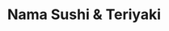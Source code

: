 ---
layout: place
title: "Nama Sushi & Teriyaki"
permalink: /california/walnut-creek/nama-sushi-teriyaki.html
stateAbbr: CA
stateName: California
cityName: Walnut Creek
place_id: ChIJN_JkpnJhhYARxs-IHYDx4y8
photos:
  - name: >-
      places/ChIJN_JkpnJhhYARxs-IHYDx4y8/photos/AeeoHcKDHt1EevT2Dr1Rj1LtZTJL3t-6amtUSEejiKCh7H-KttXTNqkkehh69FEJnqjiVxMxZFNDg0CQmW0EB7_Ghdf5vWYkmyxr529YR67gsduueJJx6AdGU7X1E-g5i6vWDqfFRd0WTt_u32H31-07m-vQ5PfOfv4U8_-6rzNSw0e78Sr_fAROg3kvuwBztZkSuIsYbcydt7DFrAbCRnbFWGCPpcrWqhL9nzqaDxZhedsDbrAjQrv5In7HAuSXq_RVpjkObNRcT0NxpQC91prhPntxjDqyQJQ8tes7JkvhedPSYM2eFiTWPZBwcFBgZsXZ08oXedWuXU4fiBFmWERILAdeBX3AAgDyXNaTbwesrxch31QZSFJx5EGXJ-E0WenSJP23RVnbmt2w0g2XRtX6Elw71QUy1iTdndg9ZXJF7SbIwA
    widthPx: 4032
    heightPx: 3024
    authorAttributions:
      - displayName: Teri Norbye
        uri: https://maps.google.com/maps/contrib/103664191410077235399
        photoUri: >-
          https://lh3.googleusercontent.com/a/ACg8ocIZRW5ws-AUwR2OYxVLNeOxXjqyugg2O5Acft_00ifJC1A0e0kj=s100-p-k-no-mo
    flagContentUri: >-
      https://www.google.com/local/imagery/report/?cb_client=maps_api_places.places_api&image_key=!1e10!2sCIHM0ogKEICAgIDsgLa0CA&hl=en-US
    googleMapsUri: >-
      https://www.google.com/maps/place//data=!3m4!1e2!3m2!1sCIHM0ogKEICAgIDsgLa0CA!2e10!4m2!3m1!1s0x80856172a664f237:0x2fe3f1801d88cfc6
  - name: >-
      places/ChIJN_JkpnJhhYARxs-IHYDx4y8/photos/AeeoHcJFi4H72iwYbcGrmihdLdCJBtotyGfWXb31GLyK3cEQVUBO6h1X2EoVa5AI_kv1M7uYKVRsI2KSX5dzfkkzR6nmENtI4JscPDMYJxdf-ticMglpIztMQbNn7h1f7_tjlH0pX_KWM-39SraKguuBUayZA2rMb4RAYKmw99MSHGjgmcD9AV7o3PImIuui0UJv1B28bcS9YU2CJCiLKmIAU0O_TZQrTrvAvn3cKu1LFey5dP6NJNvMUQsneano-XWoGCZnLzjudZmDLfIv0MAl3rPYwhgtAFOxZui6Hw7XqSlVBQ
    widthPx: 720
    heightPx: 406
    authorAttributions:
      - displayName: Nama Sushi & Teriyaki
        uri: https://maps.google.com/maps/contrib/108101742628975171100
        photoUri: >-
          https://lh3.googleusercontent.com/a-/ALV-UjVqNZ3avrG0uSVysdEmB244SAVOPp3J3NS_mCCl7hHpZHY2kWs=s100-p-k-no-mo
    flagContentUri: >-
      https://www.google.com/local/imagery/report/?cb_client=maps_api_places.places_api&image_key=!1e10!2sAF1QipNGyelZS_tBjLTC-MepRTfW5WBP4wWgp2UjJgrL&hl=en-US
    googleMapsUri: >-
      https://www.google.com/maps/place//data=!3m4!1e2!3m2!1sAF1QipNGyelZS_tBjLTC-MepRTfW5WBP4wWgp2UjJgrL!2e10!4m2!3m1!1s0x80856172a664f237:0x2fe3f1801d88cfc6
  - name: >-
      places/ChIJN_JkpnJhhYARxs-IHYDx4y8/photos/AeeoHcJr0MQa_niPQ776PnzGy3mcgTs5mcitwHjaGPI8GmQpcRZW5iNpK5tGRU0kPu_8MjW8qD2hrWLrvB2_BVVpgAutskM7--kkrHBHY8ibxmoThvYTNbw2zMqS2gsJKutZgszT5spG8OMFXxiFCwsbnzXPt6OptA27YRpmOEWhfFASIx_Koz37DxB2RaaOJUeGmeLNnlaoCPhFvhV9RoBPjCY-gyhDz6jlPfMlGaTNsUyaC85pWolmyPCFQCbthGYRbq1SPEPqOgbKrEtEy8l72t7NmGrrybt8Q6aiPkEn8uryilaTuPQabtBNXW3_UDruqv46nWxcDAs9ZYgA4vT49oiN2MfqnJ780D7QPUvy5tziRNIXi9Q7uGMbjMqyUzu2O9E_CUyjvPx-BmEBQqwbxGhMuuwLyLb5bkSFzz7WH5mCqw
    widthPx: 4080
    heightPx: 3072
    authorAttributions:
      - displayName: Aaron Goldsmith
        uri: https://maps.google.com/maps/contrib/114514151044898473187
        photoUri: >-
          https://lh3.googleusercontent.com/a-/ALV-UjUuamZ2C6La2QwdkEZaR9H6SxQEk4BAMjf4vdHwoXrsd5AxDbfYdg=s100-p-k-no-mo
    flagContentUri: >-
      https://www.google.com/local/imagery/report/?cb_client=maps_api_places.places_api&image_key=!1e10!2sCIHM0ogKEICAgIC9gOuVPA&hl=en-US
    googleMapsUri: >-
      https://www.google.com/maps/place//data=!3m4!1e2!3m2!1sCIHM0ogKEICAgIC9gOuVPA!2e10!4m2!3m1!1s0x80856172a664f237:0x2fe3f1801d88cfc6
  - name: >-
      places/ChIJN_JkpnJhhYARxs-IHYDx4y8/photos/AeeoHcJIWVX_7_eipUMf3M8TQ0qTYTCHH2Wsnoc1jrEwWibo1h85X-cPN_TZzIz95p9LMH7uIOvVbvdB7BxIzl2uIKv373ZKrptADhLC06-LtYrQDT4HGoVeWmfluZpG58zoLEDc2VGpmNgf4SQfuo5EOnVIn2VKYAf9wtADb6nAQQibCMoivn2fQj_K2yngX1BLAumKy6Q5mt19qSjKA4Rk4nwHLqD0vKSqqqfG4B7GnpBNQnQkUN9Bn4WOa5NFPjAxwm3QK6CQixn-v2e6sWhcgoEBZsWO7d_YflvVdPfgmB69i8Kw8oiczQUJw-Z9k6ujM67qwJCu4F6LkngWkJaa2S_z8zWisbwzrCEWA7i4ao8tOvqfM2hLCv-fXHW-J98pt0BorHEVXl_Uuw06V_yKs2ffTIRNVqNKcGtkFn-GAYZDaB4Q
    widthPx: 4032
    heightPx: 3024
    authorAttributions:
      - displayName: Cop Lizard
        uri: https://maps.google.com/maps/contrib/114400943430014098007
        photoUri: >-
          https://lh3.googleusercontent.com/a/ACg8ocJxNiJCDlE8PqTwv-z47Z8Umf_NOoOLWd4edXiYQMwgUKIelA=s100-p-k-no-mo
    flagContentUri: >-
      https://www.google.com/local/imagery/report/?cb_client=maps_api_places.places_api&image_key=!1e10!2sCIHM0ogKEICAgMDgv-KVigE&hl=en-US
    googleMapsUri: >-
      https://www.google.com/maps/place//data=!3m4!1e2!3m2!1sCIHM0ogKEICAgMDgv-KVigE!2e10!4m2!3m1!1s0x80856172a664f237:0x2fe3f1801d88cfc6
  - name: >-
      places/ChIJN_JkpnJhhYARxs-IHYDx4y8/photos/AeeoHcIB_fAN3LHcHsb8Ge9iMAY5Loz9VCOGGDHmB9Gi4jDhuZSpxqFdWdu93XfLUHCOujiBWYXtpLalIIQsjcf1zXQqMjKCmpwC5PA02g0q9nVdRTa1l6AGnL7G0uPZ6SeleziE4y25pylKNdntDQrpxvuQZkSoUEAt8h2uoKq-y4F1f_ADuDBUSRPZqyClnlI5b17oWoJtTBPnn0cDcG5sCCt9iKHJtrdllXmJDOgvk95hcjE6RLQNzmqrl3gwPilZHWHHkvod4bMYibSCcXT2TJA4nB6PGv3xeoiecBPH4yXqbJH8-FGkVhe2SdNZXyfe6crijHFbByQ-RUuUDujYiiPXs3fxm-3oNO3wzufI3hDDIguWhGnvKiByA03kiK9NJpPxeDw3wi156NYe9mC5Z_RPWfQHLsxbM6wYCB93kayzbKt3
    widthPx: 609
    heightPx: 483
    authorAttributions:
      - displayName: Carmen Rogers
        uri: https://maps.google.com/maps/contrib/114261835067408785419
        photoUri: >-
          https://lh3.googleusercontent.com/a/ACg8ocKgp1ryds0MzEwMzoiU2j2WCHSnrypEp5THMC6NFSnAWDh9_w=s100-p-k-no-mo
    flagContentUri: >-
      https://www.google.com/local/imagery/report/?cb_client=maps_api_places.places_api&image_key=!1e10!2sCIHM0ogKEICAgID-kbTc_AE&hl=en-US
    googleMapsUri: >-
      https://www.google.com/maps/place//data=!3m4!1e2!3m2!1sCIHM0ogKEICAgID-kbTc_AE!2e10!4m2!3m1!1s0x80856172a664f237:0x2fe3f1801d88cfc6
  - name: >-
      places/ChIJN_JkpnJhhYARxs-IHYDx4y8/photos/AeeoHcJ_6wxWCko9kDi9vPdtHpmBlNNRxOrSphpwnrGqDLk0RRD4WElt5qsFvib9IKoPWh39K2Fo-QYhmO2f7u9OJm0LmdjwKDNHeQC6BO7jnGnFrCaaxhVnhEpWtPswd9LaDoqpUrGeSInTGGDGK_u3GUBlAJrITArRcMaQ0LHfX_Q3K6FxViNcL9LasseYioeA6VyIG7x15JRHr1YYp_Fhgh33O3bsGOVfmuKBZcSUpsQohYD1DLGqe6H75jHn5ZTyUAMICXWX8LYMZr-rMuUXjQtRZJKge-fhYvfEkDSTxd7jCboFfDqR3OgbEguLIMVxlVFytj9M3ryS5DmhksyxKmMWz4XYNfVf4CnAGjAvXWHIhl3hlXppOLOLm4PY2O7SK6XmdMGFi2S2FgGE8TWBcmOEseSH_vrQQYAVUPuH71l4WkN_
    widthPx: 4656
    heightPx: 2620
    authorAttributions:
      - displayName: Stephen Lam
        uri: https://maps.google.com/maps/contrib/112568208164637428146
        photoUri: >-
          https://lh3.googleusercontent.com/a-/ALV-UjVFZVEQhWCtghYzhyyuMWIcB_V3r_Rav9TLVSVwkSK4Ukxr5jGX=s100-p-k-no-mo
    flagContentUri: >-
      https://www.google.com/local/imagery/report/?cb_client=maps_api_places.places_api&image_key=!1e10!2sCIHM0ogKEICAgICmxM2E7QE&hl=en-US
    googleMapsUri: >-
      https://www.google.com/maps/place//data=!3m4!1e2!3m2!1sCIHM0ogKEICAgICmxM2E7QE!2e10!4m2!3m1!1s0x80856172a664f237:0x2fe3f1801d88cfc6
  - name: >-
      places/ChIJN_JkpnJhhYARxs-IHYDx4y8/photos/AeeoHcJOv8uOhji3_sFUj8p4rKJmqVULee9OEdTM1iuYYAyAvTcL6RGvuRfL9dC1lkkD_WRB9nUo9UIH4cVaWZKnDCweyvvE-7wBEzL9a_d7LBtUA3v8UGlfC0fxTTZnHCo8sPs_CerLaDv7iweVgBu0as5hxtJU5EmKDNh4B2bIaBSFINdxgE_gpy6uXNbOIi1kzM7TJdzhLWMTvLp4pgl7fELtY4FpqEJouPKXl5CleX7Qsw1ouDkirPgvW3GvhzEdLZauJg5W41EGNXAsHWeqTJYQ0OTcBIhDyZmUGbBmzmfPRAqYgX7HtbC0usvtl73bQEn5lezUrkSWAluYuwYdsDC_5RROhTZR_oFj5h6eBwu66IoH-GAiPgOzC40oMI67Oy9KQDYB80uB42XAgPd6YrTkYvrkQ_6LA_Brv8W7KockmXPa
    widthPx: 4080
    heightPx: 3072
    authorAttributions:
      - displayName: Teri Norbye
        uri: https://maps.google.com/maps/contrib/103664191410077235399
        photoUri: >-
          https://lh3.googleusercontent.com/a/ACg8ocIZRW5ws-AUwR2OYxVLNeOxXjqyugg2O5Acft_00ifJC1A0e0kj=s100-p-k-no-mo
    flagContentUri: >-
      https://www.google.com/local/imagery/report/?cb_client=maps_api_places.places_api&image_key=!1e10!2sCIHM0ogKEICAgICNrMrGygE&hl=en-US
    googleMapsUri: >-
      https://www.google.com/maps/place//data=!3m4!1e2!3m2!1sCIHM0ogKEICAgICNrMrGygE!2e10!4m2!3m1!1s0x80856172a664f237:0x2fe3f1801d88cfc6
  - name: >-
      places/ChIJN_JkpnJhhYARxs-IHYDx4y8/photos/AeeoHcJDthKF_1NBt3FAtsEWg_NSmm0yypuuIpHWgUq-SNA2PbAT_fv0xiWGP7xlmensnJilrrx8uLZMK31RL5odpbrLPN3uCm36ltyKxpn4kGaOdqaneOk43JiqtBwyp7012mTtR5U1v2TFYvZLh2pzz188MwUFuc5zOUKFNn8EafI_LT9RDdPIEwIS1V_wv8sIYeD7vbXahbMJPv4fF87vXuFriO2V6rIBWx4B1jfesIhJZmX11yBbjX7WzWvLzAZ_8wLb6IGC8e9T-IKZ6hQaMGNOZ6VgP6-xMypWmj1j8RGkRByJoVoLbLWhd-_2I-Loqhx37ZEZTByMChSUQtCgeLwjSDH8AN8Zdvb_CuF-fUYSlfEEaZMsoX0EI6sGrCR8WPLTa835SDGWjOrWOV5T0TyYQASMDTol6oPGyYo3LvziKCQ5
    widthPx: 3024
    heightPx: 4032
    authorAttributions:
      - displayName: Kirk Wong
        uri: https://maps.google.com/maps/contrib/116870779312272375386
        photoUri: >-
          https://lh3.googleusercontent.com/a-/ALV-UjVXybqrBjvgrHlglAtMqt07_BS0NJtOIC51-ChUGYXxvNLpvOag=s100-p-k-no-mo
    flagContentUri: >-
      https://www.google.com/local/imagery/report/?cb_client=maps_api_places.places_api&image_key=!1e10!2sCIHM0ogKEICAgICm2Z2VhQE&hl=en-US
    googleMapsUri: >-
      https://www.google.com/maps/place//data=!3m4!1e2!3m2!1sCIHM0ogKEICAgICm2Z2VhQE!2e10!4m2!3m1!1s0x80856172a664f237:0x2fe3f1801d88cfc6
  - name: >-
      places/ChIJN_JkpnJhhYARxs-IHYDx4y8/photos/AeeoHcJNoD4VeXDBuZBwSH5cKewCsP3GPKtYxy36Pk_K2Y9bjmK_vOqlcFeLGBD6sbocBiNHTZDyspHpAxp_ODfVpFeoBEYU-wUhRDcaScFyvdgefHw1MGM8D-Bf4OaJUinqHU5X72xPx_Z6NJZQ4RHkpYQ8fPmHVASPAeF7ZZQqlpL7XzxmpCekPBgYBLYw4g5eHInbz1nW7KFJdvEJLnnbFx2vaflqc-r-GdjIooOrk8VRqVpHFhopw-EGAGGc7UKTKd3dAJy6i5IFZ0uoWVNaNTk_YBAMJxA_VE_pYUILrd3QjFxA9SLkV_0DtJwNQ33mCdhvUeirlmqd9kJs4nqJMGZs0WVW4k5MwOSMGC7vwsDvBJwlEpM7LAPy0yfIkL1LRlxdNdg8cCy-aU4lebBYjphZSuPLmuvrg93QSG5Ij7yLNg
    widthPx: 3024
    heightPx: 4032
    authorAttributions:
      - displayName: John Herbert (Johnny)
        uri: https://maps.google.com/maps/contrib/106582112301036480454
        photoUri: >-
          https://lh3.googleusercontent.com/a-/ALV-UjWdUIBRw8HiSyc31R-QtEwjfG4VCym6nd6ojNLCizux0CYz9D03=s100-p-k-no-mo
    flagContentUri: >-
      https://www.google.com/local/imagery/report/?cb_client=maps_api_places.places_api&image_key=!1e10!2sCIHM0ogKEICAgIDBl5CLIQ&hl=en-US
    googleMapsUri: >-
      https://www.google.com/maps/place//data=!3m4!1e2!3m2!1sCIHM0ogKEICAgIDBl5CLIQ!2e10!4m2!3m1!1s0x80856172a664f237:0x2fe3f1801d88cfc6
  - name: >-
      places/ChIJN_JkpnJhhYARxs-IHYDx4y8/photos/AeeoHcJYkpxM_WB_sbcdaw4xsF_DW5QnKEixvMFFhwolOj0ZOhLi4ekA88P4na0fEhsT1kl35benlAlUs9TP919nk68Cy4C--A2KWcn8IOHFm72H3jTRfLz1iEcN25NM0KcL16ZtyIhgJzmq-i1Y6yfNUTK1mlz6txsL3nX3OlaKbjLbKvVGByvkUzXOnSU5YAPekG6FBQNoWHcUdh152bhzpuhBsz_-b0FLD5aqp8h5CCpWBE84VwlzShxHU3IuYHEnyL37DgcQwWeM4aZqRNZkKmMK0ruPYilwp5IU17eE8QDLJTgqWMrITuJHLF54Sdg9dcMKyl63xk8LGvwgB80PsaVk4SuCbLEZ6g29hkB77h83jNzn2Yx0eXbl8VdCj2bGuAApP9mNCNb44ZPJuKTrAqgPpj459wKtGCOkCl_126kzSw
    widthPx: 520
    heightPx: 376
    authorAttributions:
      - displayName: Carmen Rogers
        uri: https://maps.google.com/maps/contrib/114261835067408785419
        photoUri: >-
          https://lh3.googleusercontent.com/a/ACg8ocKgp1ryds0MzEwMzoiU2j2WCHSnrypEp5THMC6NFSnAWDh9_w=s100-p-k-no-mo
    flagContentUri: >-
      https://www.google.com/local/imagery/report/?cb_client=maps_api_places.places_api&image_key=!1e10!2sCIHM0ogKEICAgID-kbTcfA&hl=en-US
    googleMapsUri: >-
      https://www.google.com/maps/place//data=!3m4!1e2!3m2!1sCIHM0ogKEICAgID-kbTcfA!2e10!4m2!3m1!1s0x80856172a664f237:0x2fe3f1801d88cfc6
address: 1502 Sunnyvale Ave, Walnut Creek, CA 94597, USA
street: 1502 Sunnyvale Ave
city: Walnut Creek
state: CA
zip: '94597'
country: USA
neighborhood: null
latitude: '37.928885'
longitude: '-122.061837'
accessibility_options:
  wheelchairAccessibleParking: true
  wheelchairAccessibleEntrance: true
  wheelchairAccessibleRestroom: true
  wheelchairAccessibleSeating: true
business_status: OPERATIONAL
name: Nama Sushi & Teriyaki
google_maps_links:
  directionsUri: >-
    https://www.google.com/maps/dir//''/data=!4m7!4m6!1m1!4e2!1m2!1m1!1s0x80856172a664f237:0x2fe3f1801d88cfc6!3e0
  placeUri: https://maps.google.com/?cid=3450867272049545158
  writeAReviewUri: >-
    https://www.google.com/maps/place//data=!4m3!3m2!1s0x80856172a664f237:0x2fe3f1801d88cfc6!12e1
  reviewsUri: >-
    https://www.google.com/maps/place//data=!4m4!3m3!1s0x80856172a664f237:0x2fe3f1801d88cfc6!9m1!1b1
  photosUri: >-
    https://www.google.com/maps/place//data=!4m3!3m2!1s0x80856172a664f237:0x2fe3f1801d88cfc6!10e5
primary_type: Sushi Restaurant
opening_hours:
  regular: null
  current: null
secondary_opening_hours:
  regular:
    weekdayDescriptions: null
    type: null
  current:
    weekdayDescriptions: null
    type: null
phone: (925) 932-9540
price_level: PRICE_LEVEL_MODERATE
price_range: $20 &ndash; $30
rating: '4.3'
rating_count: 301
website: https://order.online/business/nama-sushi--teriyaki-22209
description: null
reviews: null
parking_options: null
payment_options: null
allow_dogs: null
curbside_pickup: null
delivery: null
dine_in: null
good_for_children: null
good_for_groups: null
good_for_sports: null
live_music: null
menu_for_children: null
outdoor_seating: null
reservable: null
restroom: null
serves_beer: null
serves_breakfast: null
serves_brunch: null
serves_cocktails: null
serves_coffee: null
serves_dinner: null
serves_dessert: null
serves_lunch: null
serves_vegetarian_food: null
serves_wine: null
takeout: null

---